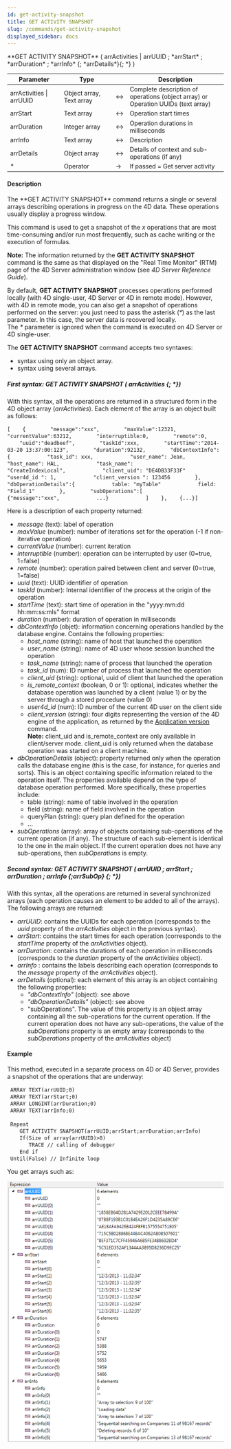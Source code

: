 ```yaml
---
id: get-activity-snapshot
title: GET ACTIVITY SNAPSHOT
slug: /commands/get-activity-snapshot
displayed_sidebar: docs
---
```


<!--REF #_command_.GET ACTIVITY SNAPSHOT.Syntax-->**GET ACTIVITY SNAPSHOT** ( arrActivities | arrUUID ; *arrStart* ; *arrDuration* ; *arrInfo* {; *arrDetails*}{; *} )<!-- END REF-->
<!--REF #_command_.GET ACTIVITY SNAPSHOT.Params-->
| Parameter | Type |  | Description |
| --- | --- | --- | --- |
| arrActivities &#124; arrUUID | Object array, Text array | &harr; | Complete description of operations (object array) or<br/>Operation UUIDs (text array) |
| arrStart | Text array | &harr; | Operation start times |
| arrDuration | Integer array | &harr; | Operation durations in milliseconds |
| arrInfo | Text array | &harr; | Description |
| arrDetails | Object array | &harr; | Details of context and sub-operations (if any) |
| * | Operator | &srarr; | If passed = Get server activity |

<!-- END REF-->

#### Description 

<!--REF #_command_.GET ACTIVITY SNAPSHOT.Summary-->The **GET ACTIVITY SNAPSHOT** command returns a single or several arrays describing operations in progress on the 4D data.<!-- END REF--> These operations usually display a progress window. 

This command is used to get a snapshot of the *x* operations that are most time-consuming and/or run most frequently, such as cache writing or the execution of formulas.

**Note:** The information returned by the **GET ACTIVITY SNAPSHOT** command is the same as that displayed on the "Real Time Monitor" (RTM) page of the 4D Server administration window (see *4D Server Reference Guide*). 

By default, **GET ACTIVITY SNAPSHOT** processes operations performed locally (with 4D single-user, 4D Server or 4D in remote mode). However, with 4D in remote mode, you can also get a snapshot of operations performed on the server: you just need to pass the asterisk (*\**) as the last parameter. In this case, the server data is recovered locally.   
The *\** parameter is ignored when the command is executed on 4D Server or 4D single-user. 

The **GET ACTIVITY SNAPSHOT** command accepts two syntaxes: 

* syntax using only an object array.
* syntax using several arrays.

##### First syntax: GET ACTIVITY SNAPSHOT ( arrActivities {; \*}) 

With this syntax, all the operations are returned in a structured form in the 4D object array (*arrActivities*). Each element of the array is an object built as follows:

```RAW
[    {        "message":"xxx",        "maxValue":12321,        "currentValue":63212,        "interruptible:0,        "remote":0,        "uuid":"deadbeef",        "taskId":xxx,        "startTime":"2014-03-20 13:37:00:123",        "duration":92132,        "dbContextInfo":{            "task_id": xxx,            "user_name": Jean,            "host_name": HAL,            "task_name": "CreateIndexLocal",            "client_uid": "DE4DB33F33F"            "user4d_id ": 1,            "client_version ": 123456        },        "dbOperationDetails":{            table: "myTable"            field: "Field_1"        },        "subOperations":[            {"message":"xxx",            ...}            ]    },    {...}]
```

Here is a description of each property returned:

* *message* (text): label of operation
* *maxValue* (number): number of iterations set for the operation (-1 if non-iterative operation)
* *currentValue* (number): current iteration
* *interruptible* (number): operation can be interrupted by user (0=true, 1=false)
* *remote* (number): operation paired between client and server (0=true, 1=false)
* *uuid* (text): UUID identifier of operation
* *taskId* (number): Internal identifier of the process at the origin of the operation
* *startTime* (text): start time of operation in the "yyyy:mm:dd hh:mm:ss:mls" format
* *duration* (number): duration of operation in milliseconds
* *dbContextInfo* (objet): information concerning operations handled by the database engine. Contains the following properties:  
   * *host\_name* (string): name of host that launched the operation  
   * *user\_name* (string): name of 4D user whose session launched the operation  
   * *task\_name* (string): name of process that launched the operation  
   * *task\_id* (num): ID number of process that launched the operation  
   * *client\_uid* (string): optional, uuid of client that launched the operation  
   * *is\_remote\_context* (boolean, 0 or 1): optional, indicates whether the database operation was launched by a client (value 1) or by the server through a stored procedure (value 0)  
   * *user4d\_id* (num): ID number of the current 4D user on the client side  
   * *client\_version* (string): four digits representing the version of the 4D engine of the application, as returned by the [Application version](application-version.md) command.  
**Note:** client\_uid and is\_remote\_context are only available in client/server mode. client\_uid is only returned when the database operation was started on a client machine.
* *dbOperationDetails* (object): property returned only when the operation calls the database engine (this is the case, for instance, for queries and sorts). This is an object containing specific information related to the operation itself. The properties available depend on the type of database operation performed. More specifically, these properties include:  
   * table (string): name of table involved in the operation  
   * field (string): name of field involved in the operation  
   * queryPlan (string): query plan defined for the operation  
   * ...
* *subOperations* (array): array of objects containing sub-operations of the current operation (if any). The structure of each sub-element is identical to the one in the main object. If the current operation does not have any sub-operations, then *subOperations* is empty.

##### Second syntax: GET ACTIVITY SNAPSHOT ( arrUUID ; arrStart ; arrDuration ; arrInfo {;arrSubOp} {; \*}) 

With this syntax, all the operations are returned in several synchronized arrays (each operation causes an element to be added to all of the arrays). The following arrays are returned:

* *arrUUID*: contains the UUIDs for each operation (corresponds to the *uuid* property of the *arrActivities* object in the previous syntax).
* *arrStart*: contains the start times for each operation (corresponds to the *startTime* property of the *arrActivities* object).
* *arrDuration*: contains the durations of each operation in milliseconds (corresponds to the *duration* property of the *arrActivities* object).
* *arrInfo* : contains the labels describing each operation (corresponds to the *message* property of the *arrActivities* object).
* *arrDetails* (optional): each element of this array is an object containing the following properties:  
   * *"dbContextInfo"* (object): see above  
   * *"dbOperationDetails"* (object): see above  
   * "subOperations". The value of this property is an object array containing all the sub-operations for the current operation. If the current operation does not have any sub-operations, the value of the *subOperations* property is an empty array (corresponds to the *subOperations* property of the *arrActivities* object)

#### Example 

This method, executed in a separate process on 4D or 4D Server, provides a snapshot of the operations that are underway:

```4d
 ARRAY TEXT(arrUUID;0)
 ARRAY TEXT(arrStart;0)
 ARRAY LONGINT(arrDuration;0)
 ARRAY TEXT(arrInfo;0)
 
 Repeat
    GET ACTIVITY SNAPSHOT(arrUUID;arrStart;arrDuration;arrInfo)
    If(Size of array(arrUUID)>0)
       TRACE // calling of debugger
    End if
 Until(False) // Infinite loop
```

You get arrays such as:

![](../assets/en/commands/pict1213741.en.png)
